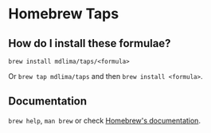# Homebrew Taps

## How do I install these formulae?

`brew install mdlima/taps/<formula>`

Or `brew tap mdlima/taps` and then `brew install <formula>`.

## Documentation

`brew help`, `man brew` or check [Homebrew's documentation](https://docs.brew.sh).
